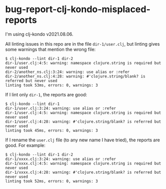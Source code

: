 # bug-report-clj-kondo-misplaced-reports

I'm using clj-kondo v2021.08.06.

All linting issues in this repo are in the file `dir-1/user.clj`, but linting gives some warnings that mention the wrong file:
```
$ clj-kondo --lint dir-1 dir-2
dir-1/user.clj:4:5: warning: namespace clojure.string is required but never used
dir-2/another_ns.clj:3:24: warning: use alias or :refer
dir-2/another_ns.clj:4:28: warning: #'clojure.string/blank? is referred but never used
linting took 53ms, errors: 0, warnings: 3
```

If I lint only `dir-1`, the reports are good:

```
$ clj-kondo --lint dir-1
dir-1/user.clj:3:24: warning: use alias or :refer
dir-1/user.clj:4:5: warning: namespace clojure.string is required but never used
dir-1/user.clj:4:28: warning: #'clojure.string/blank? is referred but never used
linting took 45ms, errors: 0, warnings: 3
```

If I rename the `user.clj` file (to any new name I have tried), the reports are good. For example:

```
$ clj-kondo --lint dir-1 dir-2
dir-1/xxxx.clj:3:24: warning: use alias or :refer
dir-1/xxxx.clj:4:5: warning: namespace clojure.string is required but never used
dir-1/xxxx.clj:4:28: warning: #'clojure.string/blank? is referred but never used
linting took 52ms, errors: 0, warnings: 3
```
